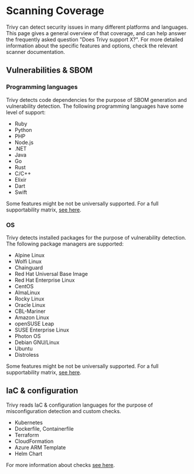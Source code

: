 # Scanning Coverage

Trivy can detect security issues in many different platforms and languages. This page gives a general overview of that coverage, and can help answer the frequently asked question "Does Trivy support X?". For more detailed information about the specific features and options, check the relevant scanner documentation.

## Vulnerabilities & SBOM

### Programming languages
Trivy detects code dependencies for the purpose of SBOM generation and vulnerability detection. The following programming languages have some level of support:

- Ruby
- Python
- PHP
- Node.js
- .NET
- Java
- Go
- Rust
- C/C++
- Elixir
- Dart
- Swift

Some features might be not be universally supported. For a full supportability matrix, [see here](../docs/scanner/vulnerability/language/index.md).

### OS
Trivy detects installed packages for the purpose of vulnerability detection. The following package managers are supported:

- Alpine Linux
- Wolfi Linux
- Chainguard
- Red Hat Universal Base Image
- Red Hat Enterprise Linux
- CentOS
- AlmaLinux
- Rocky Linux
- Oracle Linux
- CBL-Mariner
- Amazon Linux
- openSUSE Leap
- SUSE Enterprise Linux
- Photon OS
- Debian GNU/Linux
- Ubuntu
- Distroless

Some features might be not be universally supported. For a full supportability matrix, [see here](../docs/scanner/vulnerability/os.md).

## IaC & configuration
Trivy reads IaC & configuration languages for the purpose of misconfiguration detection and custom checks.

- Kubernetes
- Dockerfile, Containerfile
- Terraform 
- CloudFormation
- Azure ARM Template
- Helm Chart

For more information about checks [see here](../docs/scanner/misconfiguration/policy/builtin.md).
